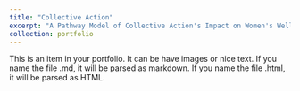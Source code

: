 ```yaml
---
title: "Collective Action"
excerpt: "A Pathway Model of Collective Action's Impact on Women's Well-Being<br/><img src='/images/capic.jpg'>"
collection: portfolio
---
```


This is an item in your portfolio. It can be have images or nice text. If you name the file .md, it will be parsed as markdown. If you name the file .html, it will be parsed as HTML. 
